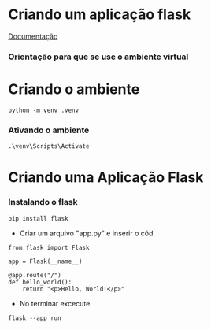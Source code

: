 # Criando um aplicação flask

[Documentação](https://flask.palletsprojects.com/en/stable/)


<h3>Orientação para que se use o ambiente virtual </h3>

# Criando o ambiente

```
python -m venv .venv
```

### Ativando o ambiente
```
.\venv\Scripts\Activate 
```
# Criando uma Aplicação Flask
### Instalando o flask

```
pip install flask
```
-  Criar um arquivo "app.py" e inserir o cód

```
from flask import Flask

app = Flask(__name__)

@app.route("/")
def hello_world():
    return "<p>Hello, World!</p>"
``` 
- No terminar excecute 

```
flask --app run
```

